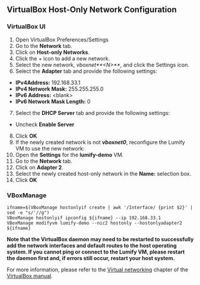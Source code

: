 ## VirtualBox Host-Only Network Configuration

### VirtualBox UI

1.  Open VirtualBox Preferences/Settings
2.  Go to the **Network** tab.
3.  Click on **Host-only Networks**.
4.  Click the + icon to add a new network.
5.  Select the new network, _vboxnet**\<N\>**_, and click the Settings
    icon.
6.  Select the **Adapter** tab and provide the following settings:
  * **IPv4Address:** 192.168.33.1
  * **IPv4 Network Mask:** 255.255.255.0
  * **IPv6 Address:** \<blank\>
  * **IPv6 Network Mask Length:** 0
7.  Select the **DHCP Server** tab and provide the following settings:
  * Uncheck **Enable Server**
8.  Click **OK**
9.  If the newly created network is not **_vboxnet0_**, reconfigure the
    Lumify VM to use the new network:
  1.  Open the **Settings** for the **lumify-demo** VM.
  2.  Go to the **Network** tab.
  3.  Click on **Adapter 2**.
  4.  Select the newly created host-only network in the **Name:**
      selection box.
  5.  Click **OK**
  
### VBoxManage

```
ifname=$(VBoxManage hostonlyif create | awk '/Interface/ {print $2}' | sed -e "s/'//g")
VBoxManage hostonlyif ipconfig ${ifname} --ip 192.168.33.1
VBoxManage modifyvm lumify-demo --nic2 hostonly --hostonlyadapter2 ${ifname} 
```

**Note that the VirtualBox daemon may need to be restarted to
successfully add the network interfaces and default routes to the host
operating system.  If you cannot ping or connect to the Lumify VM,
please restart the daemon first and, if errors still occur, restart your
host system.**

For more information, please refer to the [Virtual
networking](https://www.virtualbox.org/manual/ch06.html) chapter of the
[VirtualBox manual](https://www.virtualbox.org/manual).

